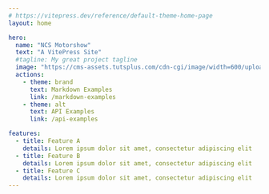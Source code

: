 ```yaml
---
# https://vitepress.dev/reference/default-theme-home-page
layout: home

hero:
  name: "NCS Motorshow"
  text: "A VitePress Site"
  #tagline: My great project tagline
  image: "https://cms-assets.tutsplus.com/cdn-cgi/image/width=600/uploads/users/358/posts/22550/final_image/00-final-product.png"
  actions:
    - theme: brand
      text: Markdown Examples
      link: /markdown-examples
    - theme: alt
      text: API Examples
      link: /api-examples

features:
  - title: Feature A
    details: Lorem ipsum dolor sit amet, consectetur adipiscing elit
  - title: Feature B
    details: Lorem ipsum dolor sit amet, consectetur adipiscing elit
  - title: Feature C
    details: Lorem ipsum dolor sit amet, consectetur adipiscing elit
---
```


